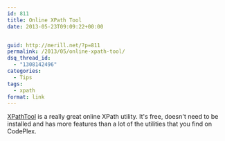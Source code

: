 ```yaml
---
id: 811
title: Online XPath Tool
date: 2013-05-23T09:09:22+00:00


guid: http://merill.net/?p=811
permalink: /2013/05/online-xpath-tool/
dsq_thread_id:
  - "1308142496"
categories:
  - Tips
tags:
  - xpath
format: link
---
```

<a href="http://www.qutoric.com/xslt/analyser/xpathtool.html">XPathTool</a> is a really great online XPath utility. It's free, doesn't need to be installed and has more features than a lot of the utilities that you find on CodePlex.